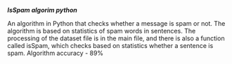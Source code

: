  ***IsSpam algorim python***

An algorithm in Python that checks whether a message is spam or not. The algorithm is based on statistics of spam words in sentences. The processing of the dataset file is in the main file, and there is also a function called isSpam, which checks based on statistics whether a sentence is spam. Algorithm accuracy - 89%
